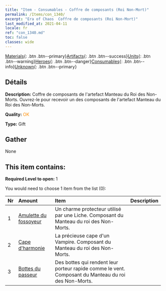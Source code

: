 ```yaml
---
title: "Item - Consumables - Coffre de composants (Roi Non-Mort)"
permalink: /Items/con_1340/
excerpt: "Era of Chaos  Coffre de composants (Roi Non-Mort)"
last_modified_at: 2021-04-11
locale: fr
ref: "con_1340.md"
toc: false
classes: wide
---
```

 [Materials](/fr/Items/){: .btn .btn--primary}[Artifacts](/fr/Items/Artifacts/){: .btn .btn--success}[Units](/fr/Items/Units/){: .btn .btn--warning}[Heroes](/fr/Items/Heroes/){: .btn .btn--danger}[Consumables](/fr/Items/Consumables/){: .btn .btn--info}[Unknown](/fr/Items/Unknown/){: .btn .btn--primary}

## Détails
 **Description:** Coffre de composants de l'artefact Manteau du Roi des Non-Morts. Ouvrez-le pour recevoir un des composants de l'artefact Manteau du Roi des Non-Morts.

 **Quality:** <span style="color: #FF8C00">OK</span>

 **Type:** Gift

## Gather

  None

## This item contains:

 **Required Level to open:** 1

 You would need to choose 1 item from the list (0):

  | Nr | Amount |     Item    | Description |
  |:---|:-------|:------------|:-----------:|
  | 1 | [Amulette du fossoyeur](/fr/Items/art_129/) | Un charme protecteur utilisé par une Liche. Composant du Manteau du roi des Non-Morts. | 
  | 2 | [Cape d'harmonie](/fr/Items/art_130/) | La précieuse cape d'un Vampire. Composant du Manteau du roi des Non-Morts. | 
  | 3 | [Bottes du passeur](/fr/Items/art_131/) | Des bottes qui rendent leur porteur rapide comme le vent. Composant du Manteau du roi des Non-Morts. | 
